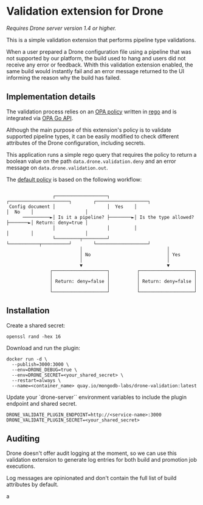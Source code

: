 # Validation extension for Drone

_Requires Drone server version 1.4 or higher._

This is a simple validation extension that performs pipeline type validations.

When a user prepared a Drone configuration file using a pipeline that was not supported by our platform, the build used to hang and users did not receive any error or feedback. Whith this validation extension enabled, the same build would instantly fail and an error message returned to the UI informing the reason why the build has failed.

## Implementation details

The validation process relies on an [OPA policy](https://www.openpolicyagent.org/) written in [rego](https://www.openpolicyagent.org/docs/latest/policy-language/) and is integrated via [OPA Go API](https://www.openpolicyagent.org/docs/latest/integration/#integrating-with-the-go-api).

Although the main purpose of this extension's policy is to validate supported pipeline types, it can be easily modified to check different attributes of the Drone configuration, including secrets.

This application runs a simple rego query that requires the policy to return a boolean value on the path `data.drone.validation.deny` and an error message on `data.drone.validation.out`.

The [default policy](policy/validation.rego) is based on the following workflow:

``` text

                 ┌───────────────────┐         ┌──────────────────────┐        ┌───────────────────┐
 Config document │                   │  Yes    │                      │  No    │                   │
      ──────────►│ Is it a pipeline? ├────────►│ Is the type allowed? ├───────►│ Return: deny=true │
                 │                   │         │                      │        │                   │
                 └─────────┬─────────┘         └───────────┬──────────┘        └───────────────────┘
                           │                               │
                           │ No                            │ Yes
                           │                               │
                           ▼                               ▼
                ┌────────────────────┐          ┌────────────────────┐
                │                    │          │                    │
                │ Return: deny=false │          │ Return: deny=false │
                │                    │          │                    │
                └────────────────────┘          └────────────────────┘

```

## Installation

Create a shared secret:

```shell
openssl rand -hex 16
```

Download and run the plugin:

```shell
docker run -d \
  --publish=3000:3000 \
  --env=DRONE_DEBUG=true \
  --env=DRONE_SECRET=<your_shared_secret> \
  --restart=always \
  --name=<container_name> quay.io/mongodb-labs/drone-validation:latest 
```

Update your `drone-server`` environment variables to include the plugin endpoint and shared secret.

```shell
DRONE_VALIDATE_PLUGIN_ENDPOINT=http://<service-name>:3000
DRONE_VALIDATE_PLUGIN_SECRET=<your_shared_secret>
```

## Auditing

Drone doesn't offer audit logging at the moment, so we can use this validation extension to generate log entries for both build and promotion job executions.

Log messages are opinionated and don't contain the full list of build attributes by default.

a

